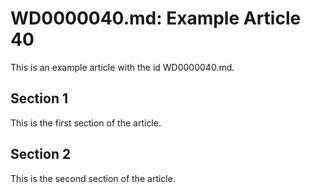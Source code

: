 # WD0000040.md: Example Article 40

This is an example article with the id WD0000040.md.
## Section 1

This is the first section of the article.
## Section 2

This is the second section of the article.
